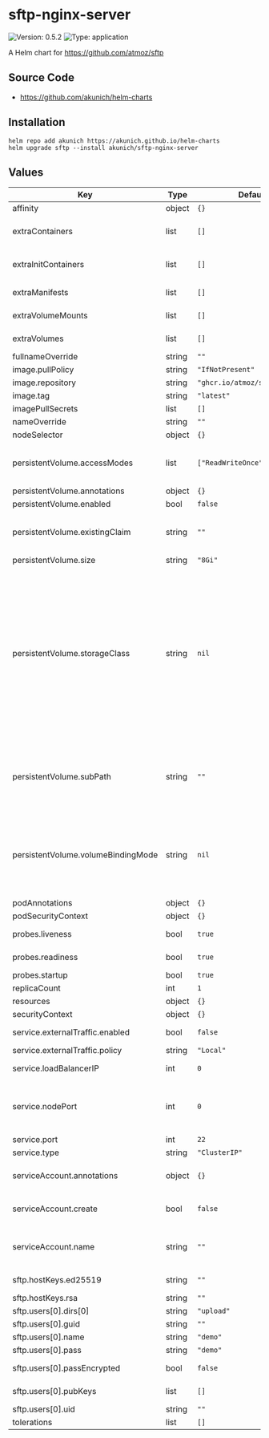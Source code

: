 # sftp-nginx-server

![Version: 0.5.2](https://img.shields.io/badge/Version-0.5.2-informational?style=flat-square) ![Type: application](https://img.shields.io/badge/Type-application-informational?style=flat-square)

A Helm chart for https://github.com/atmoz/sftp

## Source Code

* <https://github.com/akunich/helm-charts>

## Installation

```console
helm repo add akunich https://akunich.github.io/helm-charts
helm upgrade sftp --install akunich/sftp-nginx-server
```

## Values

| Key | Type | Default | Description |
|-----|------|---------|-------------|
| affinity | object | `{}` |  |
| extraContainers | list | `[]` | Additional containers of the pod. |
| extraInitContainers | list | `[]` | Additional Init containers of the pod. |
| extraManifests | list | `[]` | Extra manifests to deploy as an array |
| extraVolumeMounts | list | `[]` | Additional volume mounts of the pod. |
| extraVolumes | list | `[]` | Additional volumes of the pod. |
| fullnameOverride | string | `""` |  |
| image.pullPolicy | string | `"IfNotPresent"` |  |
| image.repository | string | `"ghcr.io/atmoz/sftp/alpine"` |  |
| image.tag | string | `"latest"` |  |
| imagePullSecrets | list | `[]` |  |
| nameOverride | string | `""` |  |
| nodeSelector | object | `{}` |  |
| persistentVolume.accessModes | list | `["ReadWriteOnce"]` | Must match those of existing PV or dynamic provisioner ([Kubernetes docs](https://kubernetes.io/docs/concepts/storage/persistent-volumes/#access-modes)) |
| persistentVolume.annotations | object | `{}` |  |
| persistentVolume.enabled | bool | `false` |  |
| persistentVolume.existingClaim | string | `""` | If defined, PVC must be created manually before volume will be bound |
| persistentVolume.size | string | `"8Gi"` |  |
| persistentVolume.storageClass | string | `nil` | If defined, storageClassName: <storageClass> If set to "-", storageClassName: "", which disables dynamic provisioning If undefined (the default) or set to null, no storageClassName spec is   set, choosing the default provisioner.  (gp2 on AWS, standard on   GKE, AWS & OpenStack)  |
| persistentVolume.subPath | string | `""` | Subdirectory of SFTP server data Persistent Volume to mount Useful if the volume's root directory is not empty  |
| persistentVolume.volumeBindingMode | string | `nil` | If defined, volumeBindingMode: <volumeBindingMode> If undefined (the default) or set to null, no volumeBindingMode spec is   set, choosing the default mode.  |
| podAnnotations | object | `{}` |  |
| podSecurityContext | object | `{}` |  |
| probes.liveness | bool | `true` | Enable liveness probe |
| probes.readiness | bool | `true` | Enable readiness probe |
| probes.startup | bool | `true` | Enable startup probe |
| replicaCount | int | `1` |  |
| resources | object | `{}` |  |
| securityContext | object | `{}` |  |
| service.externalTraffic.enabled | bool | `false` | externalTrafficPolicy ([Kubernetes docs](https://kubernetes.io/docs/tasks/access-application-cluster/create-external-load-balancer/#preserving-the-client-source-ip)) |
| service.externalTraffic.policy | string | `"Local"` |  |
| service.loadBalancerIP | int | `0` | When using the LoadBalancer type. |
| service.nodePort | int | `0` | When using the NodePort type, you can specify a fixed port ([Kubernetes docs](https://kubernetes.io/docs/concepts/services-networking/service/#type-nodeport)) |
| service.port | int | `22` |  |
| service.type | string | `"ClusterIP"` |  |
| serviceAccount.annotations | object | `{}` | Annotations to add to the service account |
| serviceAccount.create | bool | `false` | Specifies whether a service account should be created |
| serviceAccount.name | string | `""` | If not set and create is true, a name is generated using the fullname template |
| sftp.hostKeys.ed25519 | string | `""` | private ED25519 host key |
| sftp.hostKeys.rsa | string | `""` | private RSA host key |
| sftp.users[0].dirs[0] | string | `"upload"` |  |
| sftp.users[0].guid | string | `""` |  |
| sftp.users[0].name | string | `"demo"` |  |
| sftp.users[0].pass | string | `"demo"` |  |
| sftp.users[0].passEncrypted | bool | `false` | password is encrypted ([doc](https://github.com/atmoz/sftp/blob/ffeb104beec76cc622abda34ee2132c790b5559c/README.md#encrypted-password)) |
| sftp.users[0].pubKeys | list | `[]` | public user keys ([doc](https://github.com/atmoz/sftp/blob/ffeb104beec76cc622abda34ee2132c790b5559c/README.md#logging-in-with-ssh-keys)) |
| sftp.users[0].uid | string | `""` |  |
| tolerations | list | `[]` |  |
